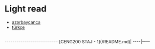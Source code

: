 # Light read

- [azərbaycanca](/ldrTrack/lang/az.md)
- [türkçe](/ldrTrack/lang/tr.md)
<br>
---------------------------
   [CENG200 STAJ - 1](/README.md)|       
 ----|----
